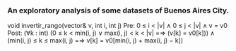 ﻿### An exploratory analysis of some datasets of Buenos Aires City.

void invertir_rango(vector<int>& v, int i, int j)
Pre: 0 ≤ i < |v| ∧ 0 ≤ j < |v| ∧ v = v0
Post: (∀k : int) (0 ≤ k < min(i, j) ∨ max(i, j) < k < |v| =⇒ (v[k] = v0[k])) ∧ (min(i, j) ≤
k ≤ max(i, j) =⇒ v[k] = v0[min(i, j) + max(i, j) − k])

